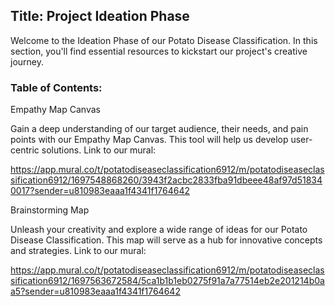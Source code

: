 ## Title: Project Ideation Phase

Welcome to the Ideation Phase of our Potato Disease Classification. In this section, you'll find essential resources to kickstart our project's creative journey.
### Table of Contents:
Empathy Map Canvas 

Gain a deep understanding of our target audience, their needs, and pain points with our Empathy Map Canvas. This tool will help us develop user-centric solutions.
Link to our mural:

https://app.mural.co/t/potatodiseaseclassification6912/m/potatodiseaseclassification6912/1697548868260/3943f2acbc2833fba91dbeee48af97d518340017?sender=u810983eaaa1f4341f1764642

Brainstorming Map

Unleash your creativity and explore a wide range of ideas for our Potato Disease Classification. This map will serve as a hub for innovative concepts and strategies.
Link to our mural:


https://app.mural.co/t/potatodiseaseclassification6912/m/potatodiseaseclassification6912/1697563672584/5ca1b1b1eb0275f91a7a77514eb2e201214b0aa5?sender=u810983eaaa1f4341f1764642

